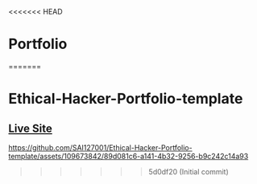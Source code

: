<<<<<<< HEAD
# Portfolio
=======
# Ethical-Hacker-Portfolio-template

## [Live Site](https://ethical-hacker-template-sai.netlify.app/)




https://github.com/SAI127001/Ethical-Hacker-Portfolio-template/assets/109673842/89d081c6-a141-4b32-9256-b9c242c14a93

>>>>>>> 5d0df20 (Initial commit)
